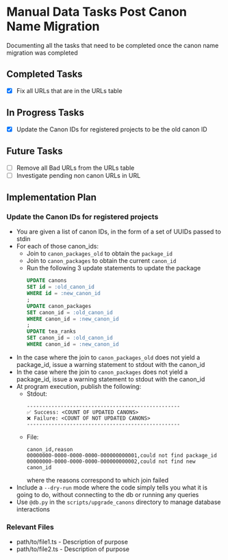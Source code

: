 # Manual Data Tasks Post Canon Name Migration

Documenting all the tasks that need to be completed once the canon name migration was
completed

## Completed Tasks

- [x] Fix all URLs that are in the URLs table

## In Progress Tasks

- [x] Update the Canon IDs for registered projects to be the old canon ID

## Future Tasks

- [ ] Remove all Bad URLs from the URLs table
- [ ] Investigate pending non canon URLs in URL

## Implementation Plan

### Update the Canon IDs for registered projects

- You are given a list of canon IDs, in the form of a set of UUIDs passed to stdin
- For each of those canon_ids:
  - Join to `canon_packages_old` to obtain the `package_id`
  - Join to `canon_packages` to obtain the current `canon_id`
  - Run the following 3 update statements to update the package
    ```sql
    UPDATE canons
    SET id = :old_canon_id
    WHERE id = :new_canon_id
    ;
    UPDATE canon_packages
    SET canon_id = :old_canon_id
    WHERE canon_id = :new_canon_id
    ;
    UPDATE tea_ranks
    SET canon_id = :old_canon_id
    WHERE canon_id = :new_canon_id
    ```
- In the case where the join to `canon_packages_old` does not yield a package_id, issue
  a warning statement to stdout with the canon_id
- In the case where the join to `canon_packages` does not yield a package_id, issue a
  warning statement to stdout with the canon_id
- At program execution, publish the following:
  - Stdout:
    ```
    --------------------------------------------------
    ✅ Success: <COUNT OF UPDATED CANONS>
    ❌ Failure: <COUNT OF NOT UPDATED CANONS>
    --------------------------------------------------
    ```
  - File:
    ```csv
    canon_id,reason
    00000000-0000-0000-0000-000000000001,could not find package_id
    00000000-0000-0000-0000-000000000002,could not find new canon_id
    ```
    where the reasons correspond to which join failed
- Include a `--dry-run` mode where the code simply tells you what it is going to do,
  without connecting to the db or running any queries
- Use `@db.py` in the `scripts/upgrade_canons` directory to manage database interactions

### Relevant Files

- path/to/file1.ts - Description of purpose
- path/to/file2.ts - Description of purpose
